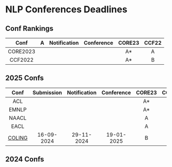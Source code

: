 # NLP Conferences Deadlines
## Conf Rankings
|  Conf  | A    |   Notification  |   Conference  | CORE23 | CCF22 |
| :---:  |    :----:     |     :---:       |     :---:     | :---:  | :---: |
|  CORE2023   |               |                 |               |   A*   |   A   |
|  CCF2022 |               |                 |               |   A*   |   B   |

## 2025 Confs

|  Conf  | Submission    |   Notification  |   Conference  | CORE23 | CCF22 |
| :---:  |    :----:     |     :---:       |     :---:     | :---:  | :---: |
|  ACL   |               |                 |               |   A*   |   A   |
|  EMNLP |               |                 |               |   A*   |   B   |
|  NAACL |               |                 |               |   A    |   B   |
|  EACL  |               |                 |               |   A    |   -  |
| [COLING](https://coling2025.org/) | 16-09-2024 | 29-11-2024 | 19-01-2025 |  B  | B |

## 2024 Confs


<!--stackedit_data:
eyJoaXN0b3J5IjpbMjY4MzI2Nzk0LC03NDM2OTc2MDUsMzUyNz
I3NzU2LDg2NDkyNTkwMSwtMTg1ODE3OTk5MiwyMDc4NzY4ODE0
LC03MTU2NzI4NTIsMTA4OTQ0OTQyMl19
-->